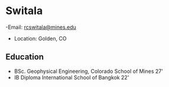 # Switala
-Email: rcswitala@mines.edu
- Location: Golden, CO

## Education
- BSc. Geophysical Engineering, Colorado School of Mines 27'
- IB Diploma International School of Bangkok 22'
